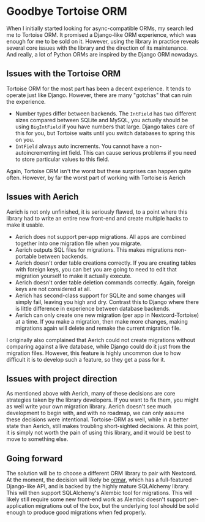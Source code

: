 # Goodbye Tortoise ORM

When I initially started looking for async-compatible ORMs, my search led me to Tortoise ORM. It promised a 
Django-like ORM experience, which was enough for me to be sold on it. However, using the library in practice 
reveals several core issues with the library and the direction of its maintenance. And really, a lot of Python ORMs 
are inspired by the Django ORM nowadays.

## Issues with the Tortoise ORM

Tortoise ORM for the most part has been a decent experience. It tends to operate just like Django. However, there are 
many "gotchas" that can ruin the experience.

- Number types differ between backends. The `IntField` has two different sizes compared between SQLite and MySQL, you
actually should be using `BigIntField` if you have numbers that large. Django takes care of this for you, but 
Tortoise waits until you switch databases to spring this on you.
- `IntField` always auto increments. You cannot have a non-autoincrementing int field. This can cause serious problems 
if you need to store particular values to this field.

Again, Tortoise ORM isn't the worst but these surprises can happen quite often. However, by far the worst part of 
working with Tortoise is Aerich

## Issues with Aerich

Aerich is not only unfinished, it is seriously flawed, to a point where this library had to write an entire new 
front-end and create multiple hacks to make it usable.

- Aerich does not support per-app migrations. All apps are combined together into one migration file when you migrate.
- Aerich outputs SQL files for migrations. This makes migrations non-portable between backends.
- Aerich doesn't order table creations correctly. If you are creating tables with foreign keys, you can bet you are 
going to need to edit that migration yourself to make it actually execute.
- Aerich doesn't order table deletion commands correctly. Again, foreign keys are not considered at all.
- Aerich has second-class support for SQLite and some changes will simply fail, leaving you high and dry. Contrast this 
to Django where there is little difference in experience between database backends.
- Aerich can only create one new migration (per app in Nextcord-Tortoise) at a time. If you make a migration, then make 
more changes, making migrations again will delete and remake the current migration file.

I originally also complained that Aerich could not create migrations without comparing against a live database, while 
Django could do it just from the migration files. However, this feature is highly uncommon due to how difficult 
it is to develop such a feature, so they get a pass for it.

## Issues with project direction

As mentioned above with Aerich, many of these decisions are core strategies taken by the library developers. If you 
want to fix them, you might as well write your own migration library. Aerich doesn't see much development to begin 
with, and with no roadmap, we can only assume these decisions were intentional. Tortoise-ORM as well, while in a 
better state than Aerich, still makes troubling short-sighted decisions. At this point, it is simply not worth the 
pain of using this library, and it would be best to move to something else.

## Going forward

The solution will be to choose a different ORM library to pair with Nextcord. At the moment, the decision will likely 
be [ormar](https://github.com/collerek/ormar), which has a full-featured Django-like API, and is backed 
by the highly mature SQLAlchemy library. This will then support SQLAlchemy's Alembic tool for migrations. This will 
likely still require some new front-end work as Alembic doesn't support per-application migrations out of the box, 
but the underlying tool should be solid enough to produce good migrations when fed properly.


